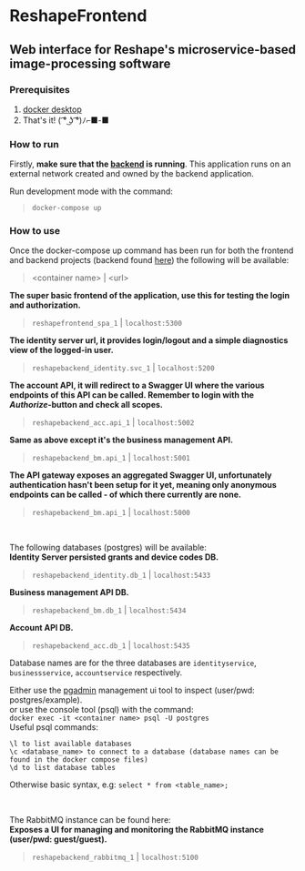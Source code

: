 # ReshapeFrontend

## Web interface for Reshape's microservice-based image-processing software

### Prerequisites
1. [docker desktop](https://www.docker.com/products/docker-desktop)
3. That's it! ( ͡° ͜ʖ ͡°)ﾉ⌐■-■

### How to run
Firstly, **make sure that the [backend](https://github.com/tlien/ReshapeBackend/) is running**. This application runs on an external network created and owned by the backend application. 

Run development mode with the command: 
> `docker-compose up`

### How to use
Once the docker-compose up command has been run for both the frontend and backend projects (backend found [here](https://github.com/tlien/ReshapeBackend/))
the following will be available:

> \<container name> | \<url>

**The super basic frontend of the application, use this for testing the login and authorization.**
> `reshapefrontend_spa_1` | `localhost:5300`

**The identity server url, it provides login/logout and a simple diagnostics view of the logged-in user.**
> `reshapebackend_identity.svc_1` | `localhost:5200`

**The account API, it will redirect to a Swagger UI where the various endpoints of this API can be called. Remember to login with the _Authorize_-button and check all scopes.**
> `reshapebackend_acc.api_1` | `localhost:5002`

**Same as above except it's the business management API.**
> `reshapebackend_bm.api_1` | `localhost:5001`

**The API gateway exposes an aggregated Swagger UI, unfortunately authentication hasn't been setup for it yet, meaning only anonymous endpoints can be called - of which there currently are none.**
> `reshapebackend_bm.api_1` | `localhost:5000`

<br />

The following databases (postgres) will be available:\
**Identity Server persisted grants and device codes DB.**
> `reshapebackend_identity.db_1` | `localhost:5433`

**Business management API DB.**
> `reshapebackend_bm.db_1` | `localhost:5434`

**Account API DB.**
> `reshapebackend_acc.db_1` | `localhost:5435`

Database names are for the three databases are `identityservice`, `businessservice`, `accountservice` respectively.

Either use the [pgadmin](https://www.pgadmin.org/download/) management ui tool to inspect (user/pwd: postgres/example).\
or use the console tool (psql) with the command:\
`docker exec -it <container name> psql -U postgres`\
Useful psql commands:
```
\l to list available databases
\c <database_name> to connect to a database (database names can be found in the docker compose files)
\d to list database tables
```
Otherwise basic syntax, e.g: `select * from <table_name>;`

<br />

The RabbitMQ instance can be found here:\
**Exposes a UI for managing and monitoring the RabbitMQ instance (user/pwd: guest/guest).**
> `reshapebackend_rabbitmq_1` | `localhost:5100`
